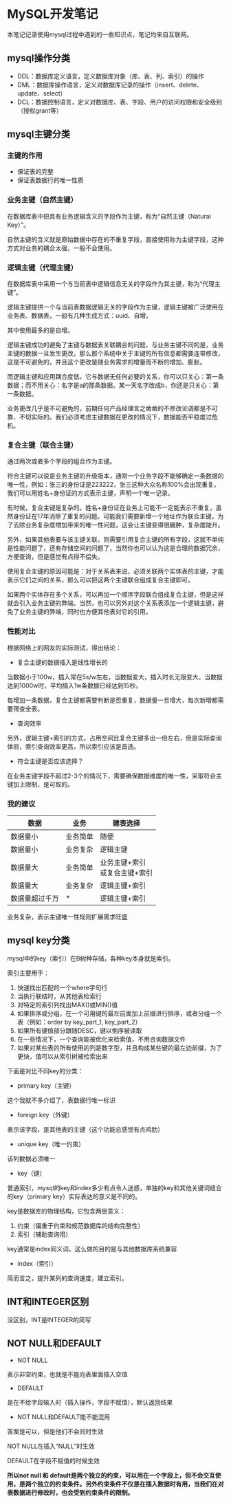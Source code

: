 # MySQL开发笔记

本笔记记录使用mysql过程中遇到的一些知识点，笔记均来自互联网。

## mysql操作分类

- DDL：数据库定义语言，定义数据库对象（库、表、列、索引）的操作
- DML：数据库操作语言，定义对数据库记录的操作（insert、delete、update、select）
- DCL：数据控制语言，定义对数据库、表、字段、用户的访问权限和安全级别（授权grant等）

## mysql主键分类

### 主键的作用

- 保证表的完整
- 保证表数据行的唯一性质

### 业务主键（自然主键）

在数据库表中把具有业务逻辑含义的字段作为主键，称为“自然主键（Natural Key）”。

自然主键的含义就是原始数据中存在的不重复字段，直接使用称为主键字段，这种方式对业务的耦合太强，一般不会使用。

### 逻辑主键（代理主键）

在数据库表中采用一个与当前表中逻辑信息无关的字段作为其主键，称为“代理主键”。

逻辑主键提供一个与当前表数据逻辑无关的字段作为主键，逻辑主键被广泛使用在业务表、数据表，一般有几种生成方式：uuid、自增。

其中使用最多的是自增。

逻辑主键成功的避免了主键与数据表关联耦合的问题，与业务主键不同的是，业务主键的数据一旦发生更改，那么那个系统中关于主键的所有信息都需要连带修改，这是不可避免的，并且这个更改是随业务需求的增量而不断的增加、膨胀。

而逻辑主键和应用耦合度低，它与数据无任何必要的关系，你可以只关心：第一条数据；而不用关心：名字是a的那条数据。某一天名字改成b，你还是只关心：第一条数据。

业务更改几乎是不可避免的，前期任何产品经理言之凿凿的不修改论调都是不可靠、不切实际的。我们必须考虑主键数据在更改的情况下，数据能否平稳度过危机。

### 复合主键（联合主键）

通过两次或者多个字段的组合作为主键。

符合主键可以说是业务主键的升级版本，通常一个业务字段不能够确定一条数据的唯一性，例如：张三的身份证是223222，张三这种大众名称100%会出现重复。我们可以用姓名+身份证的方式表示主键，声明一个唯一记录。

有时候，复合主键是复杂的。姓名+身份证在业务上可能不一定能表示不重复，虽然身份证在17年消除了重复的问题。可能我们需要新增一个地址作为联合主键，为了去除业务复杂度增加带来的唯一性问题，这会让主键变得很臃肿，复杂度陡升。

另外，如果其他表要与该主键关联，则需要引用复合主键的所有字段，这就不单纯是性能问题了，还有存储空间的问题了，当然你也可以认为这是合理的数据冗余，方便查询，但是感觉有点得不偿失。

使用复合主键的原因可能是：对于关系表来说，必须关联两个实体表的主键，才能表示它们之间的关系，那么可以把这两个主键联合组成复合主键即可。

如果两个实体存在多个关系，可以再加一个顺序字段联合组成复合主键，但是这样就会引入业务主键的弊端。当然，也可以另外对这个关系表添加一个逻辑主键，避免了业务主键的弊端，同时也方便其他表对它的引用。

### 性能对比

根据网络上的网友的实际测试，得出结论：

- 复合主键的数据插入是线性增长的

当数据小于100w，插入常在5s/w左右，当数据变大，插入时长无限变大，当数据达到1000w时，平均插入1w条数据已经达到15秒。

每增加一条数据，复合主键都需要判断是否重复，数据量一旦增大，每次新增都需要筛查全表。

- 查询效率

另外，逻辑主键+索引的方式，占用空间比复合主键多出一倍左右，但是实际查询体验，索引查询效率更高，所以索引应该是首选。

- 符合主键是否应该选择？

在业务主键字段不超过2-3个的情况下，需要确保数据维度的唯一性，采取符合主键加上限制，是可取的。

### 我的建议

| 数据           | 业务     | 建表选择                         |
| -------------- | -------- | -------------------------------- |
| 数据量小       | 业务简单 | 随便                             |
| 数据量小       | 业务复杂 | 逻辑主键                         |
| 数据量大       | 业务简单 | 业务主键+索引<br>或复合主键+索引 |
| 数据量大       | 业务复杂 | 逻辑主键+索引                    |
| 数据量超过千万 | *        | 逻辑主键+索引                    |

业务复杂，表示主键唯一性规则扩展需求旺盛



## mysql key分类

mysql中的key（索引）在B树种存储，各种key本身就是索引。

索引主要用于：

1. 快速找出匹配的一个where字句行
2. 当执行联结时，从其他表检索行
3. 对特定的索引列找出MAX()或MIN()值
4. 如果排序或分组，在一个可用键的最左前面加上前缀进行排序，或者分组一个表（例如：order by key_part_1, key_part_2）
5. 如果所有键值部分跟随DESC，键以倒序被读取
6. 在一些情况下，一个查询能被优化来检索值，不用咨询数据文件
7. 如果对某些表的所有使用的列是数字型，并且构成某些键的最左边前缀，为了更快，值可以从索引树被检索出来

下面是对比不同key的分类：

- primary key（主键）

这个我就不多介绍了，表数据行唯一标识

- foreign key（外键）

表示该字段，是其他表的主键（这个功能总感觉有点鸡肋）

- unique key（唯一约束）

该列数据必须唯一

- key（键）

普通索引，mysql的key和index多少有点令人迷惑，单独的key和其他关键词结合的key（primary key）实际表达的意义是不同的。

key是数据库的物理结构，它包含两层意义：

1. 约束（偏重于约束和规范数据库的结构完整性）
2. 索引（辅助查询用）

key通常是index同义词，这么做的目的是与其他数据库系统兼容

- index（索引）

简而言之，提升某列的查询速度，建立索引。



## INT和INTEGER区别

没区别，INT是INTEGER的简写



## NOT NULL和DEFAULT

- NOT NULL

表示非空约束，也就是不能向表里面插入空值

- DEFAULT

是在不给字段输入时（插入操作，字段不赋值），默认返回结果

- NOT NULL和DEFAULT能不能混用

答案是可以，但是他们不会同时生效

NOT NULL在插入“NULL”时生效

DEFAULT在字段不赋值的时候生效

**所以not null 和 default是两个独立的约束，可以用在一个字段上，但不会交互使用，是两个独立的约束条件。另外约束条件不仅是在插入数据时有用，当我们在对表数据进行修改时，也会受到约束条件的限制。**